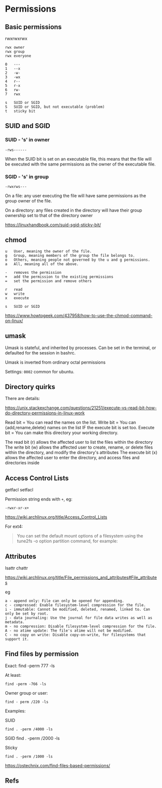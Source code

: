 Permissions
===========


Basic permissions
-----------------

rwxrwxrwx

	rwx owner
	rwx group
	rwx	everyone

	0	---
	1	--x
	2	-w-
	3	-wx
	4	r--
	5	r-x
	6	rw-
	7	rwx

	s	SUID or SGID
	S	SUID or SGID, but not executable (problem)
	t	sticky bit


SUID and SGID
-------------

### SUID - 's' in owner

	-rws------

When the SUID bit is set on an executable file, this means that the file will be executed with the same permissions as the owner of the executable file.


### SGID - 's' in group

	-rwxrws---

On a file: any user executing the file will have same permissions as the group owner of the file.

On a directory: any files created in the directory will have their group ownership set to that of the directory owner

https://linuxhandbook.com/suid-sgid-sticky-bit/


chmod
-----

	u	User, meaning the owner of the file.
	g	Group, meaning members of the group the file belongs to.
	o	Others, meaning people not governed by the u and g permissions.
	a	All, meaning all of the above.

	-	removes the permission
	+	add the permission to the existing permissions
	=	set the permission and remove others

	r	read
	w	write
	x	execute

	s	SUID or SGID


https://www.howtogeek.com/437958/how-to-use-the-chmod-command-on-linux/



umask
-----

Umask is stateful, and inherited by processes.
Can be set in the terminal, or defaulted for the session in bashrc.

Umask is inverted from ordinary octal permissions

Settings:
	`0002` common for ubuntu.



Directory quirks
----------------

There are details:

https://unix.stackexchange.com/questions/21251/execute-vs-read-bit-how-do-directory-permissions-in-linux-work

Read bit = You can read the names on the list.
Write bit = You can {add,rename,delete} names on the list IF the execute bit is set too.
Execute bit = You can make this directory your working directory.

The read bit (r) allows the affected user to list the files within the directory
The write bit (w) allows the affected user to create, rename, or delete files within the directory, and modify the directory's attributes
The execute bit (x) allows the affected user to enter the directory, and access files and directories inside



Access Control Lists
--------------------

getfacl
setfacl

Permission string ends with `+`, eg:

	-rwxr-xr-x+

https://wiki.archlinux.org/title/Access_Control_Lists


For ext4:
> You can set the default mount options of a filesystem using the tune2fs -o option partition command, for example:



Attributes
----------

lsattr
chattr

https://wiki.archlinux.org/title/File_permissions_and_attributes#File_attributes

eg

	a - append only: File can only be opened for appending.
	c - compressed: Enable filesystem-level compression for the file.
	i - immutable: Cannot be modified, deleted, renamed, linked to. Can only be set by root.
	j - data journaling: Use the journal for file data writes as well as metadata.
	m - no compression: Disable filesystem-level compression for the file.
	A - no atime update: The file's atime will not be modified.
	C - no copy on write: Disable copy-on-write, for filesystems that support it.


Find files by permission
------------------------

Exact:
	find -perm 777 -ls

At least:

	find -perm -766	-ls

Owner group or user:

	find - perm /220 -ls


Examples:

SUID

	find . -perm /4000 -ls


SGID
	find . -perm /2000 -ls

Sticky

	find . -perm /1000 -ls


https://ostechnix.com/find-files-based-permissions/


Refs
----














